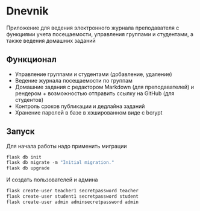 # Dnevnik
Приложение для ведения электронного журнала преподавателя с функциями учета посещаемости, управления группами и студентами, а также ведения домашних заданий

## Функционал
- Управление группами и студентами (добавление, удаление)
- Ведение журнала посещаемости по группам
- Домашние задания с редактором Markdown (для преподавателей) и рендером + возможностью отправить ссылку на GitHub (для студентов)
- Контроль сроков публикации и дедлайна заданий
- Хранение паролей в базе в хэшированном виде с bcrypt

## Запуск
Для начала работы надо применить миграции
```python
flask db init
flask db migrate -m "Initial migration."
flask db upgrade
```
И создать пользователей и админа
```python
flask create-user teacher1 secretpassword teacher
flask create-user student1 secretpassword student
flask create-user admin adminsecretpassword admin
```